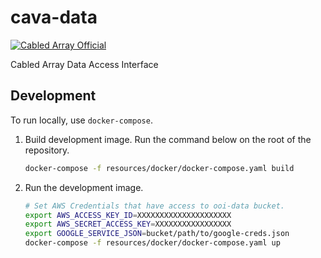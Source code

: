 # cava-data

[![Cabled Array Official](https://tinyurl.com/ca-official)](#)

Cabled Array Data Access Interface

## Development

To run locally, use `docker-compose`.

1. Build development image. Run the command below on the root of the repository.

    ```bash
    docker-compose -f resources/docker/docker-compose.yaml build
    ```

2. Run the development image.

    ```bash
    # Set AWS Credentials that have access to ooi-data bucket.
    export AWS_ACCESS_KEY_ID=XXXXXXXXXXXXXXXXXXXXX
    export AWS_SECRET_ACCESS_KEY=XXXXXXXXXXXXXXXXX
    export GOOGLE_SERVICE_JSON=bucket/path/to/google-creds.json
    docker-compose -f resources/docker/docker-compose.yaml up
    ```
